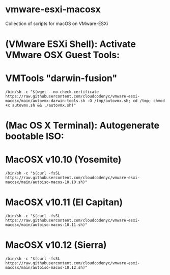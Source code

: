 # vmware-esxi-macosx
Collection of scripts for macOS on VMware-ESXi 

# (VMware ESXi Shell): Activate VMware OSX Guest Tools:

# VMTools "darwin-fusion"
	/bin/sh -c "$(wget --no-check-certificate https://raw.githubusercontent.com/cloudcodenyc/vmware-esxi-macosx/main/autovmx-darwin-tools.sh -O /tmp/autovmx.sh; cd /tmp; chmod +x autovmx.sh && ./autovmx.sh)"

# (Mac OS X Terminal): Autogenerate bootable ISO:

# MacOSX v10.10 (Yosemite)
	/bin/sh -c "$(curl -fsSL https://raw.githubusercontent.com/cloudcodenyc/vmware-esxi-macosx/main/autoiso-macos-10.10.sh)"
	
# MacOSX v10.11 (El Capitan)
	/bin/sh -c "$(curl -fsSL https://raw.githubusercontent.com/cloudcodenyc/vmware-esxi-macosx/main/autoiso-macos-10.11.sh)"

# MacOSX v10.12 (Sierra)
	/bin/sh -c "$(curl -fsSL https://raw.githubusercontent.com/cloudcodenyc/vmware-esxi-macosx/main/autoiso-macos-10.12.sh)"
